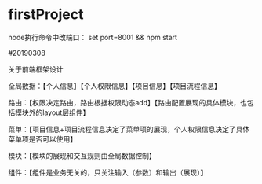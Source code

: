 # firstProject

node执行命令中改端口： set port=8001 && npm start

#20190308

关于前端框架设计

全局数据：【个人信息】【个人权限信息】【项目信息】【项目流程信息】

路由：【权限决定路由，路由根据权限动态add】【路由配置展现的具体模块，也包括模块外的layout层组件】

菜单：【项目信息+项目流程信息决定了菜单项的展现，个人权限信息决定了具体菜单项是否可以使用】

模块：【模块的展现和交互规则由全局数据控制】

组件：【组件是业务无关的，只关注输入（参数）和输出（展现）】

